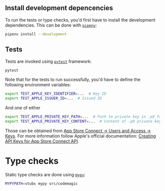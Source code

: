 ## Install development depencencies

To run the tests or type checks, you'd first have to install the development
dependencies. This can be done with
[`pipenv`](https://pipenv.kennethreitz.org/en/latest/):

```bash
pipenv install --development
```

## Tests

Tests are invoked using [`pytest`](https://docs.pytest.org/en/latest/) framework:

```bash
pytest
```

Note that for the tests to run successfully, you'd have to define the following environment variables:
```bash
export TEST_APPLE_KEY_IDENTIFIER=...  # Key ID
export TEST_APPLE_ISSUER_ID=...  # Issued ID
```
And one of either
```bash
export TEST_APPLE_PRIVATE_KEY_PATH=...  # Path to private key in .p8 format
export TEST_APPLE_PRIVATE_KEY_CONTENT=...  # Content of .p8 private key
```

Those can be obtained from
[App Store Connect -> Users and Access -> Keys](https://appstoreconnect.apple.com/access/api).
For more information follow Apple's official documentation:
[Creating API Keys for App Store Connect API](https://developer.apple.com/documentation/appstoreconnectapi/creating_api_keys_for_app_store_connect_api).

# Type checks

Static type checks are done using [`mypy`](http://mypy-lang.org/):

```bash
MYPYPATH=stubs mypy src/codemagic
```

